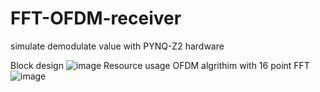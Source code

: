 # FFT-OFDM-receiver
simulate demodulate value with PYNQ-Z2 hardware 


Block design
![image](https://user-images.githubusercontent.com/26044795/204294598-8e916aca-d082-44a1-b3f6-a9f02e714763.png)
Resource usage
OFDM algrithim with 16 point FFT
![image](https://user-images.githubusercontent.com/26044795/204295020-d8629ba8-c083-4d72-a78f-7ced94afb5ef.png)
